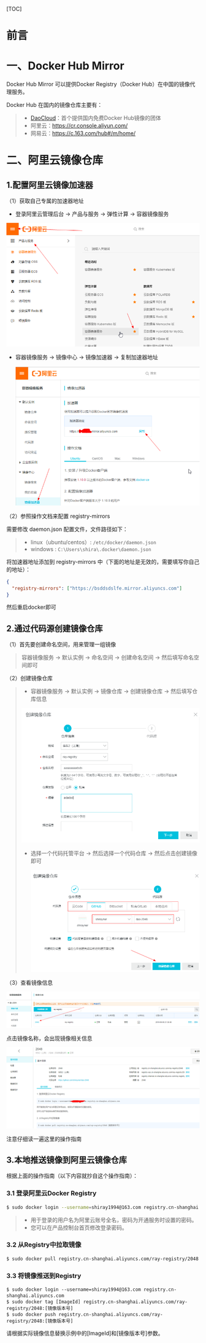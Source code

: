 [TOC]



# 前言



# 一、Docker Hub Mirror 

Docker Hub Mirror  可以提供Docker Registry（Docker Hub）在中国的镜像代理服务。

Docker Hub 在国内的镜像仓库主要有：

> - [DaoCloud](https://link.jianshu.com/?t=https://www.daocloud.io/)：首个提供国内免费Docker Hub镜像的团体
> - 阿里云：<https://cr.console.aliyun.com/>
> - 网易云：<https://c.163.com/hub#/m/home/> 





# 二、阿里云镜像仓库

## 1.配置阿里云镜像加速器

（1）获取自己专属的加速器地址

- 登录阿里云管理后台 -> 产品与服务 -> 弹性计算 -> 容器镜像服务

![1559829420912](./images/1559829420912.png)



- 容器镜像服务 -> 镜像中心 -> 镜像加速器 -> 复制加速器地址

    ![1559829525255](./images/1559829525255.png)





（2）参照操作文档来配置 registry-mirrors 

需要修改 daemon.json 配置文件，文件路径如下：

> - linux（ubuntu/centos）:  `/etc/docker/daemon.json`
> - windows : `C:\Users\shira\.docker\daemon.json`



将加速器地址添加到 registry-mirrors 中（下面的地址是无效的，需要填写你自己的地址）：

```json
{
  "registry-mirrors": ["https://bsddsdslfe.mirror.aliyuncs.com"]
}
```



然后重启docker即可



## 2.通过代码源创建镜像仓库



（1）首先要创建命名空间，用来管理一组镜像

> 容器镜像服务 -> 默认实例 -> 命名空间 -> 创建命名空间 -> 然后填写命名空间即可



（2）创建镜像仓库

> - 容器镜像服务 -> 默认实例 ->  镜像仓库 -> 创建镜像仓库 -> 然后填写仓库信息 
>
> ![1559830596964](./images/1559830596964.png)
>
> - 选择一个代码托管平台 -> 然后选择一个代码仓库 -> 然后点击创建镜像即可
>
>     ![1559830687841](./images/1559830687841.png)



（3）查看镜像信息

![1559830778502](./images/1559830778502.png)





点击镜像名称，会出现镜像相关信息

![1559830839446](./images/1559830839446.png)



注意仔细读一遍这里的操作指南





## 3.本地推送镜像到阿里云镜像仓库

根据上面的操作指南（以下内容就抄自这个操作指南）：

### 3.1 登录阿里云Docker Registry

```bash
$ sudo docker login --username=shiray1994@163.com registry.cn-shanghai.aliyuncs.com
```

> - 用于登录的用户名为阿里云账号全名，密码为开通服务时设置的密码。
> - 您可以在产品控制台首页修改登录密码。



### 3.2 从Registry中拉取镜像

```bash
$ sudo docker pull registry.cn-shanghai.aliyuncs.com/ray-registry/2048:[镜像版本号]
```



### 3.3 将镜像推送到Registry

```
$ sudo docker login --username=shiray1994@163.com registry.cn-shanghai.aliyuncs.com
$ sudo docker tag [ImageId] registry.cn-shanghai.aliyuncs.com/ray-registry/2048:[镜像版本号]
$ sudo docker push registry.cn-shanghai.aliyuncs.com/ray-registry/2048:[镜像版本号]

```

请根据实际镜像信息替换示例中的[ImageId]和[镜像版本号]参数。











